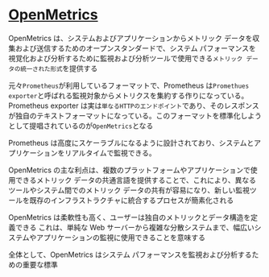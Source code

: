 # [OpenMetrics](https://openmetrics.io/)

OpenMetrics は、システムおよびアプリケーションからメトリック データを収集および送信するためのオープンスタンダードで、システム パフォーマンスを視覚化および分析するために監視および分析ツールで使用できる`メトリック データの統一された形式`を提供する

元々`Prometheus`が利用しているフォーマットで、Prometheus は`Promethues exporter`と呼ばれる監視対象からメトリクスを集約する作りになっている。
Prometheus exporter は実は`単なるHTTPのエンドポイント`であり、そのレスポンスが独自のテキストフォーマットになっている。このフォーマットを標準化しようとして提唱されているのが`OpenMetrics`となる

Prometheus は高度にスケーラブルになるように設計されており、システムとアプリケーションをリアルタイムで監視できる。

OpenMetrics の主な利点は、複数のプラットフォームやアプリケーションで使用できるメトリック データの共通言語を提供することで、これにより、異なるツールやシステム間でのメトリック データの共有が容易になり、新しい監視ツールを既存のインフラストラクチャに統合するプロセスが簡素化される

OpenMetrics は柔軟性も高く、ユーザーは独自のメトリックとデータ構造を定義できる
これは、単純な Web サーバーから複雑な分散システムまで、幅広いシステムやアプリケーションの監視に使用できることを意味する

全体として、OpenMetrics はシステム パフォーマンスを監視および分析するための重要な標準
